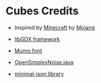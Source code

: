 Cubes Credits
=======

* Inspired by [Minecraft](https://minecraft.net/) by [Mojang](https://mojang.com/)

* [libGDX framework](http://libgdx.badlogicgames.com/)

* [Munro font](http://tenbytwenty.com/?xxxx_posts=munro)

* [OpenSimplexNoise.java](https://gist.github.com/KdotJPG/b1270127455a94ac5d19)

* [minimal-json library](https://github.com/ralfstx/minimal-json)